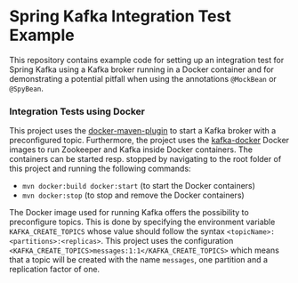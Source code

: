# Spring Kafka Integration Test Example

This repository contains example code for setting up an integration test for Spring Kafka using a Kafka broker running
in a Docker container and for demonstrating a potential pitfall when using the annotations `@MockBean` or `@SpyBean`.

### Integration Tests using Docker

This project uses the [docker-maven-plugin](https://github.com/fabric8io/docker-maven-plugin) to start a Kafka broker
with a preconfigured topic. Furthermore, the project uses the [kafka-docker](https://github.com/wurstmeister/kafka-docker)
Docker images to run Zookeeper and Kafka inside Docker containers. The containers can be started resp. stopped by navigating
to the root folder of this project and running the following commands:

* `mvn docker:build docker:start` (to start the Docker containers)
* `mvn docker:stop` (to stop and remove the Docker containers)

The Docker image used for running Kafka offers the possibility to preconfigure topics. This is done by specifying the
environment variable `KAFKA_CREATE_TOPICS` whose value should follow the syntax `<topicName>:<partitions>:<replicas>`.
This project uses the configuration `<KAFKA_CREATE_TOPICS>messages:1:1</KAFKA_CREATE_TOPICS>` which means that a topic
will be created with the name `messages`, one partition and a replication factor of one. 

